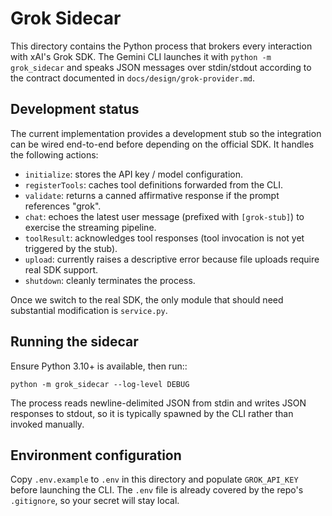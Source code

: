 # Grok Sidecar

This directory contains the Python process that brokers every interaction with
xAI's Grok SDK. The Gemini CLI launches it with `python -m grok_sidecar` and
speaks JSON messages over stdin/stdout according to the contract documented in
`docs/design/grok-provider.md`.

## Development status

The current implementation provides a development stub so the integration can
be wired end-to-end before depending on the official SDK. It handles the
following actions:

- `initialize`: stores the API key / model configuration.
- `registerTools`: caches tool definitions forwarded from the CLI.
- `validate`: returns a canned affirmative response if the prompt references
  "grok".
- `chat`: echoes the latest user message (prefixed with `[grok-stub]`) to
  exercise the streaming pipeline.
- `toolResult`: acknowledges tool responses (tool invocation is not yet
  triggered by the stub).
- `upload`: currently raises a descriptive error because file uploads require
  real SDK support.
- `shutdown`: cleanly terminates the process.

Once we switch to the real SDK, the only module that should need substantial
modification is `service.py`.

## Running the sidecar

Ensure Python 3.10+ is available, then run::

    python -m grok_sidecar --log-level DEBUG

The process reads newline-delimited JSON from stdin and writes JSON responses to
stdout, so it is typically spawned by the CLI rather than invoked manually.

## Environment configuration

Copy `.env.example` to `.env` in this directory and populate `GROK_API_KEY`
before launching the CLI. The `.env` file is already covered by the repo's
`.gitignore`, so your secret will stay local.
